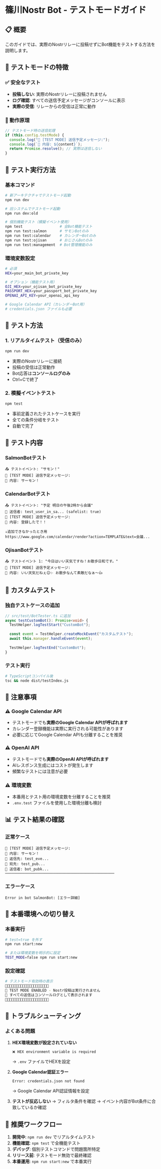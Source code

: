 # 篠川Nostr Bot - テストモードガイド

## 📋 概要
このガイドでは、実際のNostrリレーに投稿せずにBot機能をテストする方法を説明します。

## 🧪 テストモードの特徴

### ✅ 安全なテスト
- **投稿しない**: 実際のNostrリレーに投稿されません
- **ログ確認**: すべての送信予定メッセージがコンソールに表示
- **実際の受信**: リレーからの受信は正常に動作

### 🔧 動作原理
```typescript
// テストモード時の送信処理
if (this.config.testMode) {
  console.log("🧪 [TEST MODE] 送信予定メッセージ:");
  console.log(`📝 内容: ${content}`);
  return Promise.resolve(); // 実際は送信しない
}
```

## 🚀 テスト実行方法

### 基本コマンド

```bash
# 新アーキテクチャでテストモード起動
npm run dev

# 旧システムでテストモード起動  
npm run dev:old

# 個別機能テスト（模擬イベント使用）
npm test                 # 全Bot機能テスト
npm run test:salmon      # サモンBotのみ
npm run test:calendar    # カレンダーBotのみ
npm run test:ojisan      # おじさんBotのみ
npm run test:management  # Bot管理機能のみ
```

### 環境変数設定

```bash
# 必須
HEX=your_main_bot_private_key

# オプション（機能テスト用）
OJI_HEX=your_ojisan_bot_private_key
PASSPORT_HEX=your_passport_bot_private_key
OPENAI_API_KEY=your_openai_api_key

# Google Calendar API（カレンダーBot用）
# credentials.json ファイルも必要
```

## 📱 テスト方法

### 1. リアルタイムテスト（受信のみ）
```bash
npm run dev
```
- 実際のNostrリレーに接続
- 投稿の受信は正常動作
- Bot応答は**コンソールログのみ**
- Ctrl+Cで終了

### 2. 模擬イベントテスト
```bash
npm test
```
- 事前定義されたテストケースを実行
- 全ての条件分岐をテスト
- 自動で完了

## 🧪 テスト内容

### SalmonBotテスト
```
📤 テストイベント: "サモン！"
🧪 [TEST MODE] 送信予定メッセージ:
📝 内容: サーモン！
```

### CalendarBotテスト
```
📤 テストイベント: "予定 明日の午後2時から会議"
👤 送信者: test_user_in_sa... (safelist: true)
🧪 [TEST MODE] 送信予定メッセージ:
📝 内容: 登録したで！！

↓追加できなかったとき用
https://www.google.com/calendar/render?action=TEMPLATE&text=会議...
```

### OjisanBotテスト
```
📤 テストイベント 1: "今日はいい天気ですね！お散歩日和です。"
🧪 [TEST MODE] 送信予定メッセージ:
📝 内容: いい天気だねぇ😊✨ お散歩なんて素敵だなぁ〜👍
```

## 🔧 カスタムテスト

### 独自テストケースの追加
```typescript
// src/test/BotTester.ts に追加
async testCustomBot(): Promise<void> {
  TestHelper.logTestStart("CustomBot");
  
  const event = TestHelper.createMockEvent("カスタムテスト");
  await this.manager.handleEvent(event);
  
  TestHelper.logTestEnd("CustomBot");
}
```

### テスト実行
```bash
# TypeScriptコンパイル後
tsc && node dist/testIndex.js
```

## 🚨 注意事項

### ⚠️ Google Calendar API
- テストモードでも**実際のGoogle Calendar APIが呼ばれます**
- カレンダー登録機能は実際に実行される可能性があります
- 必要に応じてGoogle Calendar APIも分離することを推奨

### ⚠️ OpenAI API
- テストモードでも**実際のOpenAI APIが呼ばれます**
- AIレスポンス生成にはコストが発生します
- 頻繁なテストには注意が必要

### ⚠️ 環境変数
- 本番用とテスト用の環境変数を分離することを推奨
- `.env.test` ファイルを使用した環境分離も検討

## 📊 テスト結果の確認

### 正常ケース
```
🧪 [TEST MODE] 送信予定メッセージ:
📝 内容: サーモン！
💬 返信先: test_eve...
👤 宛先: test_pub...
🔑 送信者: bot_pubk...
──────────────────────────────────────────────────
```

### エラーケース
```
Error in bot SalmonBot: [エラー詳細]
```

## 🔄 本番環境への切り替え

### 本番実行
```bash
# test=true を外す
npm run start:new

# または環境変数を明示的に設定
TEST_MODE=false npm run start:new
```

### 設定確認
```bash
# テストモード有効時の表示
🧪🧪🧪🧪🧪🧪🧪🧪🧪🧪🧪🧪🧪🧪🧪🧪🧪🧪🧪🧪
🧪 TEST MODE ENABLED - Nostr投稿は実行されません
🧪 すべての送信はコンソールログとして表示されます
🧪🧪🧪🧪🧪🧪🧪🧪🧪🧪🧪🧪🧪🧪🧪🧪🧪🧪🧪🧪
```

## 📝 トラブルシューティング

### よくある問題

1. **HEX環境変数が設定されていない**
   ```
   ❌ HEX environment variable is required
   ```
   → `.env` ファイルでHEXを設定

2. **Google Calendar認証エラー**
   ```
   Error: credentials.json not found
   ```
   → Google Calendar API認証情報を設定

3. **テストが反応しない**
   → フィルタ条件を確認
   → イベント内容がBot条件に合致しているか確認

## 🎯 推奨ワークフロー

1. **開発中**: `npm run dev` でリアルタイムテスト
2. **機能確認**: `npm test` で全機能テスト
3. **デバッグ**: 個別テストコマンドで問題箇所特定
4. **リリース前**: テストモード無効で最終確認
5. **本番運用**: `npm run start:new` で本番実行 